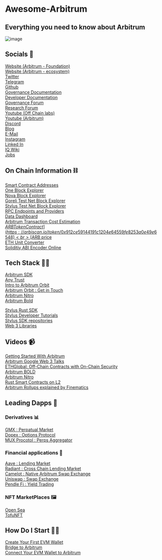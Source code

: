 # Awesome-Arbitrum
## Everything you need to know about Arbitrum

![image](https://github.com/Bobdbldr/Awesome-Arbitrum/assets/105809749/a3e8a26d-0ceb-4b7d-b12a-18b335f3af91)

## Socials 👥

[Website (Arbitrum - Foundation)](https://arbitrum.foundation/) <br>
[Website (Arbitrum - ecosystem)](https://arbitrum.io/) <br>
[Twitter](https://twitter.com/arbitrum) <br>
[Telegram](https://t.me/arbitrum)<br>
[Github](https://github.com/OffchainLabs/arbitrum-docs)<br>
[Governance Documentation](https://docs.arbitrum.foundation/gentle-intro-dao-governance)<br>
[Developer Documentation](https://docs.arbitrum.io/)<br>
[Governance Forum](https://forum.arbitrum.foundation/)<br>
[Research Forum](https://research.arbitrum.io/)<br>
[Youtube (Off Chain labs)](https://www.youtube.com/@OffchainLabs)<br>
[Youtube (Arbitrum)](https://www.youtube.com/@Arbitrum)<br>
[Discord](https://discord.com/invite/arbitrum)<br>
[Blog](https://arbitrumfoundation.medium.com/)<br>
[E-Mail](info@arbitrum.foundation)<br>
[Instagram](https://www.instagram.com/arbitrum/)<br>
[Linked In](https://www.linkedin.com/company/offchain-labs-inc/)<br>
[IQ Wiki](https://iq.wiki/wiki/arbitrum)<br>
[Jobs](https://jobs.arbitrum.io/jobs)<br>

## On Chain Information ⛓️

[Smart Contract Addresses](https://docs.arbitrum.io/for-devs/useful-addresses)<br>
[One Block Explorer](https://arbiscan.io/)<br>
[Nova Block Explorer](https://nova.arbiscan.io/)<br>
[Goreli Test Net Block Explorer](https://goerli.arbiscan.io/)<br>
[Stylus Test Net Block Explorer](https://stylus-testnet-explorer.arbitrum.io/)<br>
[RPC Endpoints and Providers](https://www.alchemy.com/chain-connect/chain/arbitrum-one)<br>
[Data Dashboard](https://dune.com/Henrystats/arbitrum-metrics)<br>
[Arbitrum Transaction Cost Estimation](https://gas.arbitrum.io/)<br>
[$ARB Token Contract](https://arbiscan.io/token/0x912ce59144191c1204e64559fe8253a0e49e6548)<br>
[$ARB price](https://dexscreener.com/arbitrum/0xcda53b1f66614552f834ceef361a8d12a0b8dad8)<br>
[ETH Unit Converter](https://neptunemutual.com/web3-tools/ethereum-unit-converter/)<br>
[Soliditiy ABI Encoder Online](https://neptunemutual.com/web3-tools/solidity-abi-encoder-online/)<br>

## Tech Stack 👨‍💻

[Arbitrum SDK](https://docs.arbitrum.io/sdk) <br>
[Any Trust](https://medium.com/offchainlabs/introducing-anytrust-chains-cheaper-faster-l2-chains-with-minimal-trust-assumptions-31def59eb8d7)<br>
[Intro to Arbitrum Orbit](https://docs.arbitrum.io/launch-orbit-chain/orbit-gentle-introduction)<br>
[Arbitrum Orbit  : Get in Touch](https://docs.google.com/forms/d/e/1FAIpQLSe5YWxFbJ8DgWcDNbIW2YYuTRmegtx2FHObym00_sOt0kq4wA/viewform)<br>
[Arbitrum Nitro](https://medium.com/offchainlabs/arbitrum-nitro-one-small-step-for-l2-one-giant-leap-for-ethereum-bc9108047450)<br>
[Arbitrum Bold](https://medium.com/offchainlabs/bold-permissionless-validation-for-arbitrum-chains-9934eb5328cc)<br>

[Stylus Rust SDK](https://docs.arbitrum.io/stylus/reference/stylus-sdk)<br>
[Stylus Developer Tutorials](https://www.youtube.com/playlist?list=PLxKYuiL1TUuIkQmn5Mz7fVKZiM6vbwL5f)<br>
[Stylus SDK repositories](https://docs.arbitrum.io/stylus/reference/stylus-sdk)<br>
[Web 3 Libraries](https://docs.arbitrum.io/for-devs/dev-tools-and-resources/web3-libraries-tools)<br>


## Videos 📹

[Getting Started With Arbitrum](https://www.youtube.com/watch?v=EfYQEds4yXI)<br>
[Arbitrum Google Web 3 Talks](https://www.youtube.com/watch?v=SRZJvU6Sh1Q)<br>
[ETHGlobal: Off-Chain Contracts with On-Chain Security](https://www.youtube.com/watch?v=P1ulenQRTEA)<br>
[Arbitrum BOLD ](https://www.youtube.com/watch?v=4yzPYr5HRfU&pp=ygURQXJiaXRydW0gYmFua2xlc3M%3D)<br>
[Arbitrum Nitro ](https://www.youtube.com/watch?v=yYzQPRRAs6M&pp=ygURQXJiaXRydW0gYmFua2xlc3M%3D)<br>
[Rust Smart Contracts on L2](https://www.youtube.com/watch?v=XjGbnvE-OTM)<br>
[Arbitrum Rollups explained by Finematics](https://www.youtube.com/watch?v=7pWxCklcNsU&t=1s&pp=ygUJQXJiaXRydW0g)<br>


## Leading Dapps 💾

### Derivatives 📊
[GMX : Perpatual Market](https://gmx.io/#/)<br>
[Dopex : Options Protocol](https://www.dopex.io/)<br>
[MUX Procotol : Perps Aggregator](https://mux.network/)<br>


### Financial applications 🏦
[Aave : Lending Market](https://aave.com/)<br>
[Radiant : Cross Chain Lending Market](https://radiant.capital/)<br>
[Camelot : Native Arbitrum Swap Exchange](https://app.camelot.exchange/)<br>
[Uniswap : Swap Exchange](https://app.camelot.exchange/)<br>
[Pendle Fi : Yield Trading](https://www.pendle.finance/)<br>

### NFT MarketPlaces 🖼️

[Open Sea](https://opensea.io/)<br>
[TofuNFT](https://tofunft.com/)<br>

## How Do I Start 🧑‍🎓

[Create Your First EVM Wallet](https://metamask.io/)<br>
[Bridge to Arbitrum](https://github.com/OffchainLabs/arbitrum-docs)<br>
[Connect Your EVM Wallet to Arbitrum](https://chainlist.org/)


